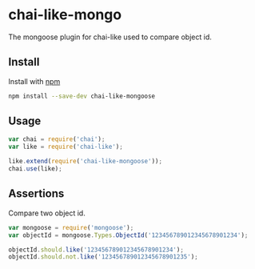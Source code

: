 # chai-like-mongo
The mongoose plugin for chai-like used to compare object id.

## Install

Install with [npm](https://www.npmjs.com/package/chai-like-mongoose)

```bash
npm install --save-dev chai-like-mongoose
```

## Usage

```js
var chai = require('chai');
var like = require('chai-like');

like.extend(require('chai-like-mongoose'));
chai.use(like);
```

## Assertions

Compare two object id.

```js
var mongoose = require('mongoose');
var objectId = mongoose.Types.ObjectId('123456789012345678901234');

objectId.should.like('123456789012345678901234');
objectId.should.not.like('123456789012345678901235');
```
